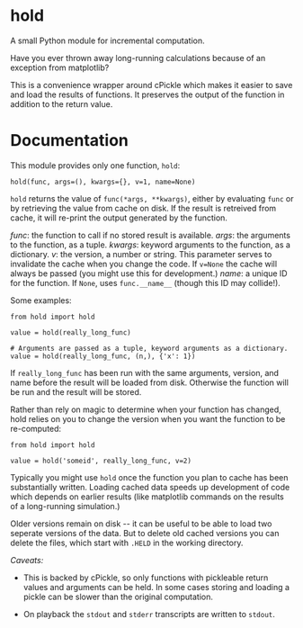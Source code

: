 hold
====

A small Python module for incremental computation.

Have you ever thrown away long-running calculations because of an exception from matplotlib?

This is a convenience wrapper around cPickle which makes it easier to save
and load the results of functions. It preserves the output of the
function in addition to the return value.

Documentation
=============

This module provides only one function, `hold`:

```
hold(func, args=(), kwargs={}, v=1, name=None)
```

`hold` returns the value of `func(*args, **kwargs)`, either by evaluating
`func` or by retrieving the value from cache on disk. If the result is
retreived from cache, it will re-print the output generated by
the function.

*func*: the function to call if no stored result is available.
*args*: the arguments to the function, as a tuple.
*kwargs*: keyword arguments to the function, as a dictionary.
*v*: the version, a number or string. This parameter serves to invalidate the
cache when you change the code. If `v=None` the cache will always be passed (you
might use this for development.)
*name*: a unique ID for the function. If `None`, uses `func.__name__` (though
this ID may collide!).

Some examples:

```
from hold import hold

value = hold(really_long_func)

# Arguments are passed as a tuple, keyword arguments as a dictionary.
value = hold(really_long_func, (n,), {'x': 1})
```

If `really_long_func` has been run with the same arguments, version, and name
before the result will be loaded from disk. Otherwise the function will be run
and the result will be stored.

Rather than rely on magic to determine when your function has changed, hold
relies on you to change the version when you want the function to be
re-computed:

```
from hold import hold

value = hold('someid', really_long_func, v=2)
```

Typically you might use `hold` once the function you plan to cache has been
substantially written. Loading cached data speeds up development of code
which depends on earlier results (like matplotlib commands on the results
of a long-running simulation.)

Older versions remain on disk -- it can be useful to be able to load two seperate
versions of the data. But to delete old cached versions you can delete the files,
which start with `.HELD` in the working directory.



*Caveats:*

* This is backed by cPickle, so only functions with pickleable return values and arguments can be held. In some cases storing and loading a pickle can be slower than the original computation.

* On playback the `stdout` and `stderr` transcripts are written to `stdout`.
